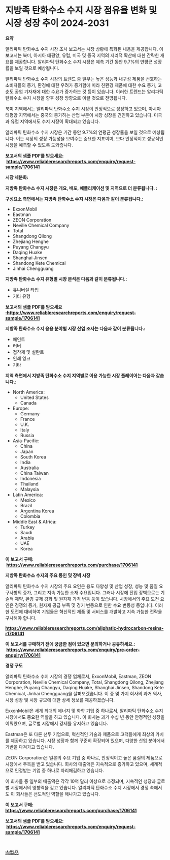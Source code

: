 <p><h1>지방족 탄화수소 수지 시장 점유율 변화 및 시장 성장 추이 2024-2031</h1></p><p><strong>요약</strong></p>
<p><p>알리파틱 탄화수소 수지 시장 조사 보고서는 시장 상황에 특화된 내용을 제공합니다.  이 보고서는 북미, 아시아 태평양, 유럽, 미국 및 중국 지역의 지리적 확산에 대한 간략한 개요를 제공합니다. 알리파틱 탄화수소 수지 시장은 예측 기간 동안 9.7%의 연평균 성장률을 보일 것으로 예상됩니다.</p><p>알리파틱 탄화수소 수지 시장의 트렌드 중 일부는 높은 성능과 내구성 제품을 선호하는 소비자들의 증가, 환경에 대한 우려가 증가함에 따라 친환경 제품에 대한 수요 증가, 고순도 공업 기자재에 대한 수요가 증가하는 것 등이 있습니다. 이러한 트렌드는 알리파틱 탄화수소 수지 시장을 향후 성장 방향으로 이끌 것으로 전망됩니다.</p><p>북미 지역에서는 알리파틱 탄화수소 수지 시장이 안정적으로 성장하고 있으며, 아시아 태평양 지역에서는 중국의 증가하는 산업 부문이 시장 성장을 견인하고 있습니다. 미국과 유럽 지역에서도 수지 시장이 확대되고 있습니다.</p><p>알리파틱 탄화수소 수지 시장은 기간 동안 9.7%의 연평균 성장률을 보일 것으로 예상됩니다. 이는 시장의 성장 가능성을 보여주는 중요한 지표이며, 보다 안정적이고 성공적인 시장을 예측할 수 있도록 도와줍니다.</p></p>
<p><strong>보고서의 샘플 PDF를 받으세요: &nbsp;<a href="https://www.reliableresearchreports.com/enquiry/request-sample/1706141">https://www.reliableresearchreports.com/enquiry/request-sample/1706141</a></strong></p>
<p><strong>시장 세분화:</strong></p>
<p><strong> 지방족 탄화수소 수지 시장은 개요, 배포, 애플리케이션 및 지역으로 더 분류됩니다. :</strong></p>
<p><strong>구성요소 측면에서는 지방족 탄화수소 수지 시장은 다음과 같이 분류됩니다.:</strong></p>
<p><ul><li>ExxonMobil</li><li>Eastman</li><li>ZEON Corporation</li><li>Neville Chemical Company</li><li>Total</li><li>Shangdong Qilong</li><li>Zhejiang Henghe</li><li>Puyang Changyu</li><li>Daqing Huake</li><li>Shanghai Jinsen</li><li>Shandong Kete Chemical</li><li>Jinhai Chengguang</li></ul></p>
<p><strong> 지방족 탄화수소 수지 유형별 시장 분석은 다음과 같이 분류됩니다.:</strong></p>
<p><ul><li>유니버설 타입</li><li>기타 유형</li></ul></p>
<p><strong>보고서의 샘플 PDF를 받으세요 :<a href="https://www.reliableresearchreports.com/enquiry/request-sample/1706141">https://www.reliableresearchreports.com/enquiry/request-sample/1706141</a></strong></p>
<p><strong> 지방족 탄화수소 수지 응용 분야별 시장 산업 조사는 다음과 같이 분류됩니다.:</strong></p>
<p><ul><li>페인트</li><li>러버</li><li>접착제 및 실란트</li><li>인쇄 잉크</li><li>기타</li></ul></p>
<p><strong>지역 측면에서 지방족 탄화수소 수지 지역별로 이용 가능한 시장 플레이어는 다음과 같습니다.:</strong></p>
<p><ul>
    <li>
        North America:
        <ul>
            <li>United States</li>
            <li>Canada</li>
        </ul>
    </li>
    <li>
        Europe:
        <ul>
            <li>Germany</li>
            <li>France</li>
            <li>U.K.</li>
            <li>Italy</li>
            <li>Russia</li>
        </ul>
    </li>
    <li>
        Asia-Pacific:
        <ul>
            <li>China</li>
            <li>Japan</li>
            <li>South Korea</li>
            <li>India</li>
            <li>Australia</li>
            <li>China Taiwan</li>
            <li>Indonesia</li>
            <li>Thailand</li>
            <li>Malaysia</li>
        </ul>
    </li>
    <li>
        Latin America:
        <ul>
            <li>Mexico</li>
            <li>Brazil</li>
            <li>Argentina Korea</li>
            <li>Colombia</li>
        </ul>
    </li>
    <li>
        Middle East & Africa:
        <ul>
            <li>Turkey</li>
            <li>Saudi</li>
            <li>Arabia</li>
            <li>UAE</li>
            <li>Korea</li>
        </ul>
    </li>
    </ul></p>
<p><strong>이 보고서 구매: &nbsp;<a href="https://www.reliableresearchreports.com/purchase/1706141">https://www.reliableresearchreports.com/purchase/1706141</a></strong></p>
<p><strong>지방족 탄화수소 수지의 주요 동인 및 장벽 시장</strong></p>
<p><p>알리파틱 탄화수소 수지 시장의 주요 요인은 용도 다양성 및 산업 성장, 성능 및 품질 요구사항의 증가, 그리고 지속 가능한 소재 수요입니다. 그러나 시장에 진입 장벽으로는 기술적 제약, 환경 규제 강화 및 원자재 가격 변동 등이 있습니다. 시장에서의 주요 도전 요인은 경쟁의 증가, 원자재 공급 부족 및 경기 변동으로 인한 수요 변동성 등입니다. 이러한 도전에 대비하여 기업들은 혁신적인 제품 및 서비스를 개발하고 지속 가능한 전략을 구사해야 합니다.</p></p>
<p><strong><a href="https://www.reliableresearchreports.com/aliphatic-hydrocarbon-resins-r1706141">https://www.reliableresearchreports.com/aliphatic-hydrocarbon-resins-r1706141</a></strong></p>
<p><strong>이 보고서를 구매하기 전에 궁금한 점이 있으면 문의하거나 공유하세요.: &nbsp;<a href="https://www.reliableresearchreports.com/enquiry/pre-order-enquiry/1706141">https://www.reliableresearchreports.com/enquiry/pre-order-enquiry/1706141</a></strong></p>
<p><strong>경쟁 구도</strong></p>
<p><p>알리파틱 탄화수소 수지 시장의 경쟁 업체로서, ExxonMobil, Eastman, ZEON Corporation, Neville Chemical Company, Total, Shangdong Qilong, Zhejiang Henghe, Puyang Changyu, Daqing Huake, Shanghai Jinsen, Shandong Kete Chemical, Jinhai Chengguang을 살펴보겠습니다. 이 중 몇 가지 회사의 과거 역사, 시장 성장 및 시장 규모에 대한 상세 정보를 제공하겠습니다.</p><p>ExxonMobil은 세계 최대의 에너지 및 화학 기업 중 하나로서, 알리파틱 탄화수소 수지 시장에서도 중요한 역할을 하고 있습니다. 이 회사는 과거 수십 년 동안 안정적인 성장을 이뤄왔으며, 글로벌 시장에서 강세를 유지하고 있습니다. </p><p>Eastman은 또 다른 선두 기업으로, 혁신적인 기술과 제품으로 고객들에게 최상의 가치를 제공하고 있습니다. 시장 성장과 함께 꾸준히 확장되어 있으며, 다양한 산업 분야에서 기반을 다져가고 있습니다.</p><p>ZEON Corporation은 일본의 주요 기업 중 하나로, 안정적이고 높은 품질의 제품으로 시장에서 주목을 받고 있습니다. 회사의 매출액은 지속적으로 증가하고 있으며, 세계적으로 인정받는 기업 중 하나로 자리매김하고 있습니다.</p><p>이 회사들 중 일부의 매출액은 각각 10억 달러 이상으로 추정되며, 지속적인 성장과 글로벌 시장에서의 영향력을 갖고 있습니다. 알리파틱 탄화수소 수지 시장에서 경쟁 속에서도 이 회사들은 선도적인 역할을 해나가고 있습니다.</p></p>
<p><strong>이 보고서 구매: &nbsp; <a href="https://www.reliableresearchreports.com/purchase/1706141">https://www.reliableresearchreports.com/purchase/1706141</a></strong></p>
<p><strong>보고서의 샘플 PDF를 받으세요: &nbsp;<a href="https://www.reliableresearchreports.com/enquiry/request-sample/1706141">https://www.reliableresearchreports.com/enquiry/request-sample/1706141</a></strong><strong></strong></p>
<p>&nbsp;</p>
<p><p><a href="https://github.com/ksxzwxabcuynh011/Market-Research-Report-List-1/blob/main/841378020894.md">肉製品</a></p></p>